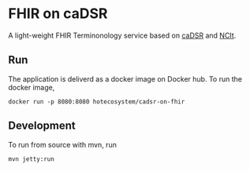 # FHIR on caDSR

A light-weight FHIR Terminonology service based on [caDSR](https://datascience.cancer.gov/resources/metadata) and [NCIt](https://ncithesaurus.nci.nih.gov/ncitbrowser/).

## Run

The application is deliverd as a docker image on Docker hub. To run the docker image, 

```
docker run -p 8080:8080 hotecosystem/cadsr-on-fhir
```

## Development

To run from source with mvn, run 

```
mvn jetty:run 
```




